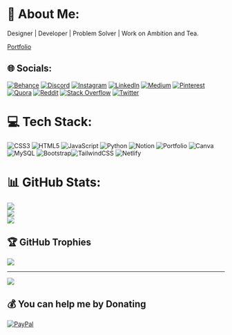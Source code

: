 # 💫 About Me:
Designer | Developer | Problem Solver | Work on Ambition and Tea.

[Portfolio](https://gourav-2002.github.io/portfolio-react/)


## 🌐 Socials:
[![Behance](https://img.shields.io/badge/Behance-1769ff?logo=behance&logoColor=white)](https://www.behance.net/aggarwalgourav02) 
[![Discord](https://img.shields.io/badge/Discord-%237289DA.svg?logo=discord&logoColor=white)](https://discord.gg/Gourav_02#6762) 
[![Instagram](https://img.shields.io/badge/Instagram-%23E4405F.svg?logo=Instagram&logoColor=white)](https://www.instagram.com/aggarwalgourav02/) [![LinkedIn](https://img.shields.io/badge/LinkedIn-%230077B5.svg?logo=linkedin&logoColor=white)](https://www.linkedin.com/in/gourav-aggarwal-600811203/) [![Medium](https://img.shields.io/badge/Medium-12100E?logo=medium&logoColor=white)](https://medium.com/@aggarwalgourav02) [![Pinterest](https://img.shields.io/badge/Pinterest-%23E60023.svg?logo=Pinterest&logoColor=white)](https://in.pinterest.com/aggarwalgourav02/) [![Quora](https://img.shields.io/badge/Quora-%23B92B27.svg?logo=Quora&logoColor=white)](https://www.quora.com/profile/Gourav-Aggarwal-88) [![Reddit](https://img.shields.io/badge/Reddit-%23FF4500.svg?logo=Reddit&logoColor=white)](https://www.reddit.com/user/gourav9205) [![Stack Overflow](https://img.shields.io/badge/-Stackoverflow-FE7A16?logo=stack-overflow&logoColor=white)](https://stackoverflow.com/users/17292864/gourav-aggawral) [![Twitter](https://img.shields.io/badge/Twitter-%231DA1F2.svg?logo=Twitter&logoColor=white)](https://twitter.com/Gourav16012002) 

# 💻 Tech Stack:
![CSS3](https://img.shields.io/badge/css3-%231572B6.svg?style=for-the-badge&logo=css3&logoColor=white) ![HTML5](https://img.shields.io/badge/html5-%23E34F26.svg?style=for-the-badge&logo=html5&logoColor=white) ![JavaScript](https://img.shields.io/badge/javascript-%23323330.svg?style=for-the-badge&logo=javascript&logoColor=%23F7DF1E) ![Python](https://img.shields.io/badge/python-3670A0?style=for-the-badge&logo=python&logoColor=ffdd54) ![Notion](https://img.shields.io/badge/Notion-%23000000.svg?style=for-the-badge&logo=notion&logoColor=white) ![Portfolio](https://img.shields.io/badge/Portfolio-%23000000.svg?style=for-the-badge&logo=firefox&logoColor=#FF7139) ![Canva](https://img.shields.io/badge/Canva-%2300C4CC.svg?style=for-the-badge&logo=Canva&logoColor=white) ![MySQL](https://img.shields.io/badge/mysql-%2300f.svg?style=for-the-badge&logo=mysql&logoColor=white) ![Bootstrap](https://img.shields.io/badge/bootstrap-%23563D7C.svg?style=for-the-badge&logo=bootstrap&logoColor=white)![TailwindCSS](https://img.shields.io/badge/tailwindcss-%2338B2AC.svg?style=for-the-badge&logo=tailwind-css&logoColor=white) ![Netlify](https://img.shields.io/badge/netlify-%23000000.svg?style=for-the-badge&logo=netlify&logoColor=#00C7B7)
# 📊 GitHub Stats:
![](https://github-readme-stats.vercel.app/api?username=Gourav-2002&theme=radical&hide_border=false&include_all_commits=false&count_private=false)<br/>
![](https://github-readme-streak-stats.herokuapp.com/?user=Gourav-2002&theme=radical&hide_border=false)<br/>
![](https://github-readme-stats.vercel.app/api/top-langs/?username=Gourav-2002&theme=radical&hide_border=false&include_all_commits=false&count_private=false&layout=compact)

## 🏆 GitHub Trophies
![](https://github-profile-trophy.vercel.app/?username=Gourav-2002&theme=radical&no-frame=false&no-bg=true&margin-w=4)

---
[![](https://visitcount.itsvg.in/api?id=Gourav-2002&icon=0&color=0)](https://visitcount.itsvg.in)

  ## 💰 You can help me by Donating
  [![PayPal](https://img.shields.io/badge/PayPal-00457C?style=for-the-badge&logo=paypal&logoColor=white)](https://paypal.me/PayPal.Me/GouravAggarwal02) 

  
<!-- Proudly created with GPRM ( https://gprm.itsvg.in ) -->
